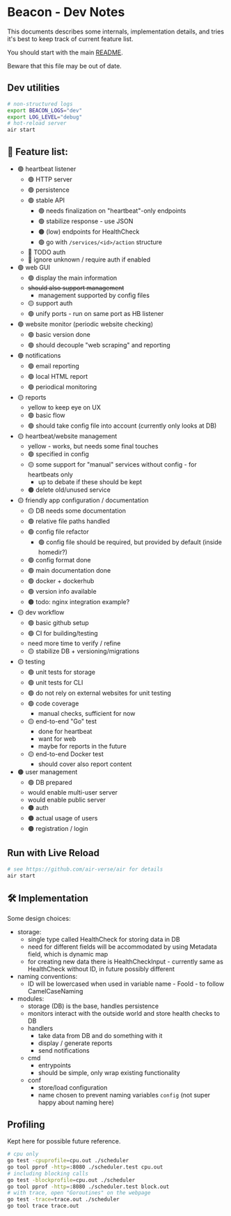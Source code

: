 # Beacon - Dev Notes

This documents describes some internals, implementation details, and tries it's best to keep track of current feature list.

You should start with the main [README](README.md).

Beware that this file may be out of date.

## Dev utilities

```sh
# non-structured logs
export BEACON_LOGS="dev"
export LOG_LEVEL="debug"
# hot-reload server
air start
```

## 🚧 Feature list:
- 🟢 heartbeat listener
  - 🟢 HTTP server
  - 🟢 persistence
  - 🟢 stable API
    - 🟢 needs finalization on "heartbeat"-only endpoints
    - 🟢 stabilize response - use JSON
    - 🟤 (low) endpoints for HealthCheck
    - 🟢 go with `/services/<id>/action` structure
  - 🔴 TODO auth
  - 🔴 ignore unknown / require auth if enabled
- 🟢 web GUI
  - 🟢 display the main information
  - ~~should also support management~~
    - management supported by config files
  - 🟡 support auth
  - 🟢 unify ports - run on same port as HB listener
- 🟢 website monitor (periodic website checking)
  - 🟢 basic version done
  - 🟢 should decouple "web scraping" and reporting
- 🟢 notifications
  - 🟢 email reporting
  - 🟢 local HTML report
  - 🟢 periodical monitoring
- 🟡 reports
  - yellow to keep eye on UX
  - 🟢 basic flow
  - 🟢 should take config file into account (currently only looks at DB)
- 🟡 heartbeat/website management
  - yellow - works, but needs some final touches
  - 🟢 specified in config
  - 🟡 some support for "manual" services without config - for heartbeats only
    - up to debate if these should be kept
  - 🟤 delete old/unused service
- 🟡 friendly app configuration / documentation
  - 🟡 DB needs some documentation
  - 🟢 relative file paths handled
  - 🟢 config file refactor
    - 🟢 config file should be required, but provided by default (inside homedir?)
  - 🟢 config format done
  - 🟢 main documentation done
  - 🟢 docker + dockerhub
  - 🟢 version info available
  - 🟤 todo: nginx integration example?
- 🟡 dev workflow
  - 🟢 basic github setup
  - 🟢 CI for building/testing 
  - need more time to verify / refine
  - 🟡 stabilize DB + versioning/migrations
- 🟡 testing
  - 🟢 unit tests for storage
  - 🟢 unit tests for CLI
  - 🟢 do not rely on external websites for unit testing
  - 🟢 code coverage 
    - manual checks, sufficient for now
  - 🟡 end-to-end "Go" test
    - done for heartbeat
    - want for web
    - maybe for reports in the future
  - 🟡 end-to-end Docker test
    - should cover also report content
- 🟤 user management
  - 🟢 DB prepared
  - would enable multi-user server
  - would enable public server
  - 🟤 auth
  - 🟤 actual usage of users
  - 🟤 registration / login


## Run with Live Reload

```sh
# see https://github.com/air-verse/air for details
air start
```


## 🛠️ Implementation

Some design choices:
- storage:
    - single type called HealthCheck for storing data in DB
    - need for different fields will be accommodated by using Metadata field, which is dynamic map
    - for creating new data there is HealthCheckInput - currently same as HealthCheck without ID, in future possibly different
- naming conventions:
    - ID will be lowercased when used in variable name - FooId - to follow CamelCaseNaming
- modules:
    - storage (DB) is the base, handles persistence
    - monitors interact with the outside world and store health checks to DB
    - handlers
      - take data from DB and do something with it
      - display / generate reports
      - send notifications
    - cmd
      - entrypoints
      - should be simple, only wrap existing functionality
    - conf
      - store/load configuration
      - name chosen to prevent naming variables `config` (not super happy about naming here)


## Profiling

Kept here for possible future reference.

```sh
# cpu only
go test -cpuprofile=cpu.out ./scheduler
go tool pprof -http=:8080 ./scheduler.test cpu.out
# including blocking calls
go test -blockprofile=cpu.out ./scheduler
go tool pprof -http=:8080 ./scheduler.test block.out
# with trace, open "Goroutines" on the webpage
go test -trace=trace.out ./scheduler
go tool trace trace.out
```
